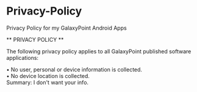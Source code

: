 # Privacy-Policy
Privacy Policy for my GalaxyPoint Android Apps

** PRIVACY POLICY **

The following privacy policy applies to all GalaxyPoint published software applications:  

  • No user, personal or device information is collected.  
  • No device location is collected.  
  Summary:  I don't want your info.  
